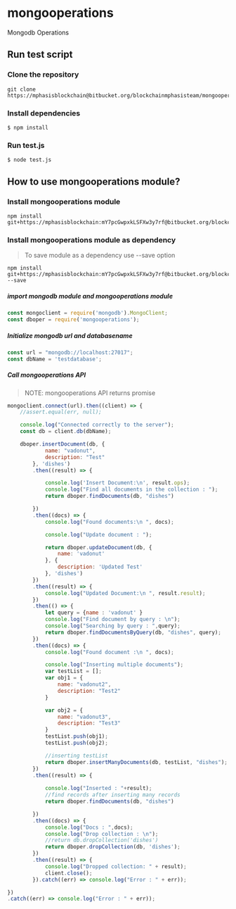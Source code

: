 # mongooperations

Mongodb Operations

## Run test script

### Clone the repository

```
git clone https://mphasisblockchain@bitbucket.org/blockchainmphasisteam/mongooperations.git

```

### Install dependencies
```
$ npm install

```

### Run test.js
```
$ node test.js

```

## How to use mongooperations module?


### Install mongooperations module

```
npm install git+https://mphasisblockchain:mY7pcGwpxkLSFXw3y7rf@bitbucket.org/blockchainmphasisteam/mongooperations.git

```

### Install mongooperations module as dependency

> To save module as a dependency use --save option

```
npm install git+https://mphasisblockchain:mY7pcGwpxkLSFXw3y7rf@bitbucket.org/blockchainmphasisteam/mongooperations.git --save

```



##### import mongodb module and mongooperations module 

```javascript
const mongoclient = require('mongodb').MongoClient;
const dboper = require('mongooperations');
```

##### Initialize mongodb url and databasename

```javascript
const url = "mongodb://localhost:27017";
const dbName = 'testdatabase';

```


##### Call mongooperations API

> NOTE: mongooperations API returns promise

```javascript
mongoclient.connect(url).then((client) => {
    //assert.equal(err, null);

    console.log("Connected correctly to the server");
    const db = client.db(dbName);

    dboper.insertDocument(db, {
            name: "vadonut",
            description: "Test"
        }, 'dishes')
        .then((result) => {

            console.log('Insert Document:\n', result.ops);
            console.log("Find all documents in the collection : ");
            return dboper.findDocuments(db, "dishes")

        })
        .then((docs) => {
            console.log("Found documents:\n ", docs);

            console.log("Update document : ");

            return dboper.updateDocument(db, {
                name: 'vadonut'
            }, {
                description: 'Updated Test'
            }, 'dishes')
        })
        .then((result) => {
            console.log("Updated Document:\n ", result.result);
        })
        .then(() => {
            let query = {name : 'vadonut' }
            console.log("Find document by query : \n");
            console.log("Searching by query : ",query);
            return dboper.findDocumentsByQuery(db, "dishes", query);
        })
        .then((docs) => {
            console.log("Found document :\n ", docs);

            console.log("Inserting multiple documents");
            var testList = [];
            var obj1 = {
                name: "vadonut2",
                description: "Test2"
            }

            var obj2 = {
                name: "vadonut3",
                description: "Test3"
            }
            testList.push(obj1);
            testList.push(obj2);

            //inserting testList
            return dboper.insertManyDocuments(db, testList, "dishes");
        })
        .then((result) => {
            
            console.log("Inserted : "+result);
            //find records after inserting many records
            return dboper.findDocuments(db, "dishes")

        })
        .then((docs) => {
            console.log("Docs : ",docs);
            console.log("Drop collection : \n");
            //return db.dropCollection('dishes')
            return dboper.dropCollection(db, 'dishes');
        })
        .then((result) => {
            console.log("Dropped collection: " + result);
            client.close();
        }).catch((err) => console.log("Error : " + err));

})
.catch((err) => console.log("Error : " + err));

```




